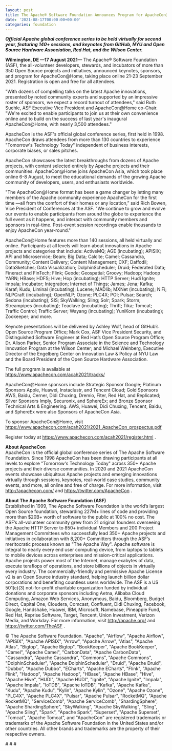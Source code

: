 ```yaml
---
layout: post
title: The Apache® Software Foundation Announces Program for ApacheCon@Home 2021
date: '2021-08-17T00:00:00+00:00'
categories: foundation
---
```

<p><b><i>Official Apache global conference series to be held virtually for second year, featuring 140+ sessions, and keynotes from GitHub, NYU and Open Source Hardware Association, Red Hat, and the Wilson Center.</i></b></p><p><b>Wilmington, DE —17 August 2021—</b> The Apache® Software Foundation (ASF), the all-volunteer developers, stewards, and incubators of more than 350 Open Source projects and initiatives, announced keynotes, sponsors, and program for ApacheCon@Home, taking place online 21-23 September 2021. Registration is open and free for all attendees.</p><p>"With dozens of compelling talks on the latest Apache innovations, presented by noted community experts and supported by an impressive roster of sponsors, we expect a record turnout of attendees," said Ruth Suehle, ASF Executive Vice President and ApacheCon@Home co-Chair. "We're excited to enable participants to join us at their own convenience online and to build on the success of last year's inaugural ApacheCon@Home, with nearly 3,500 attendees."</p><p>ApacheCon is the ASF's official global conference series, first held in 1998. ApacheCon draws attendees from more than 130 countries to experience "Tomorrow's Technology Today" independent of business interests, corporate biases, or sales pitches.</p><p>ApacheCon showcases the latest breakthroughs from dozens of Apache projects, with content selected entirely by Apache projects and their communities. ApacheCon@Home joins ApacheCon Asia, which took place online 6-8 August, to meet the educational demands of the growing Apache community of developers, users, and enthusiasts worldwide.</p><p>"The ApacheCon@Home format has been a game changer by letting many members of the Apache community experience ApacheCon for the first time —all from the comfort of their homes or any location,” said Rich Bowen, Vice President of Conferences at the ASF. "We continue to grow and evolve our events to enable participants from around the globe to experience the full event as it happens, and interact with community members and sponsors in real-time. Post-event session recordings enable thousands to enjoy ApacheCon year-round."</p><p>ApacheCon@Home features more than 140 sessions, all held virtually and online. Participants at all levels will learn about innovations in Apache projects and categories that include: ActiveMQ; AGE (incubating); APISIX; API and Microservice; Beam; Big Data; Calcite; Camel; Cassandra, Community; Content Delivery; Content Management; CXF; Daffodil; DataSketches; Data Visualization; DolphinScheduler; Druid; Federated Data; Fineract and FinTech; Flink; Geode; Geospatial; Groovy; Hadoop; Hadoop YARN; HBase; HDFS; Hive; Hop (incubating); HTTP Server; Hudi Ignite; Impala; Incubator; Integration; Internet of Things; James; Jena; Kafka; Karaf; Kudu; Liminal (incubating); Lucene; MADlib; MXNet (incubating); NiFi; NLPCraft (incubating); OpenNLP; Ozone; PLC4X; POI; Pulsar; Search; Sedona (incubating); SIS; SkyWalking; Sling; Solr; Spark; Storm; Streampipes (incubating); Teaclave (incubating); Thrift; Tika; Tomcat; Traffic Control; Traffic Server; Wayang (incubating); YuniKorn (incubating); Zookeeper; and more.</p><p>Keynote presentations will be delivered by Ashley Wolf, head of GitHub’s Open Source Program Office; Mark Cox, ASF Vice President Security, and Distinguished Software Engineer at Red Hat’s Open Source Program Office; Dr. Alison Parker, Senior Program Associate in the Science and Technology Innovation Program at the Wilson Center; and Michael Weinberg, Executive Director of the Engelberg Center on Innovation Law &amp; Policy at NYU Law and the Board President of the Open Source Hardware Association.</p><p>The full program is available at <a href="https://www.apachecon.com/acah2021/tracks/" target="_blank">https://www.apachecon.com/acah2021/tracks/</a></p><p>ApacheCon@Home sponsors include Strategic Sponsor Google; Platinum Sponsors Apple, Huawei, Instaclustr, and Tencent Cloud; Gold Sponsors AWS, Baidu, Cerner, Didi Chuxing, Dremio, Fiter, Red Hat, and Replicated; Silver Sponsors Imply, Securonix, and SphereEx; and Bronze Sponsor Technical Arts &amp; Engineering. AWS, Huawei, Didi Chuxing, Tencent, Baidu, and SphereEx were also Sponsors of ApacheCon Asia.</p><p>To sponsor ApacheCon@Home, visit <a href="https://www.apachecon.com/acah2021/2021_ApacheCon_prospectus.pdf" target="_blank">https://www.apachecon.com/acah2021/2021_ApacheCon_prospectus.pdf</a></p><p>Register today at <a href="https://www.apachecon.com/acah2021/register.html" target="_blank">https://www.apachecon.com/acah2021/register.html</a> .</p><p><b>About ApacheCon<br></b>ApacheCon is the official global conference series of The Apache Software Foundation. Since 1998 ApacheCon has been drawing participants at all levels to explore "Tomorrow's Technology Today" across 350+ Apache projects and their diverse communities. In 2020 and 2021 ApacheCon events showcase ubiquitous Apache projects and emerging innovations virtually through sessions, keynotes, real-world case studies, community events, and more, all online and free of charge. For more information, visit <a href="http://apachecon.com/" target="_blank" style="background-color: rgb(255, 255, 255);">http://apachecon.com/</a> and <a href="https://twitter.com/ApacheCon" target="_blank" style="background-color: rgb(255, 255, 255);">https://twitter.com/ApacheCon</a> .</p><p><b>About The Apache Software Foundation (ASF)<br></b>Established in 1999, The Apache Software Foundation is the world’s largest Open Source foundation, stewarding 227M+ lines of code and providing more than $20B+ worth of software to the public at 100% no cost. The ASF’s all-volunteer community grew from 21 original founders overseeing the Apache HTTP Server to 850+ individual Members and 200 Project Management Committees who successfully lead 350+ Apache projects and initiatives in collaboration with 8,200+ Committers through the ASF’s meritocratic process known as "The Apache Way". Apache software is integral to nearly every end user computing device, from laptops to tablets to mobile devices across enterprises and mission-critical applications. Apache projects power most of the Internet, manage exabytes of data, execute teraflops of operations, and store billions of objects in virtually every industry. The commercially-friendly and permissive Apache License v2 is an Open Source industry standard, helping launch billion dollar corporations and benefiting countless users worldwide. The ASF is a US 501(c)(3) not-for-profit charitable organization funded by individual donations and corporate sponsors including Aetna, Alibaba Cloud Computing, Amazon Web Services, Anonymous, Baidu, Bloomberg, Budget Direct, Capital One, Cloudera, Comcast, Confluent, Didi Chuxing, Facebook, Google, Handshake, Huawei, IBM, Microsoft, Namebase, Pineapple Fund, Red Hat, Reprise Software, Target, Tencent, Union Investment, Verizon Media, and Workday. For more information, visit <a href="http://apache.org/" target="_blank" style="background-color: rgb(255, 255, 255);">http://apache.org/</a> and <a href="https://twitter.com/TheASF" target="_blank" style="background-color: rgb(255, 255, 255);">https://twitter.com/TheASF</a> .</p><p>© The Apache Software Foundation. "Apache", "Airflow", "Apache Airflow", "APISIX", "Apache APISIX", "Arrow", "Apache Arrow", "Atlas", "Apache Atlas", "Bigtop", "Apache Bigtop", "BookKeeper", "Apache BookKeeper", "Camel", "Apache Camel", "CarbonData", "Apache CarbonData", "Cassandra", "Apache Cassandra", "Commons", "Apache Commons", "DolphinScheduler", "Apache DolphinScheduler", "Druid", "Apache Druid", "Dubbo", "Apache Dubbo", "ECharts", "Apache ECharts", "Flink", "Apache Flink", "Hadoop", "Apache Hadoop", "HBase", "Apache HBase", "Hive", "Apache Hive", "HUDI", "Apache HUDI", "Ignite", "Apache Ignite", "Impala", "Apache Impala", "IoTDB", "Apache IoTDB", "Kafka", "Apache Kafka", "Kudu", "Apache Kudu", "Kylin", "Apache Kylin", "Ozone", "Apache Ozone", "PLC4X", "Apache PLC4X", "Pulsar", "Apache Pulsar", "RocketMQ", "Apache RocketMQ", "ServiceComb", "Apache ServiceComb", "ShardingSphere", "Apache ShardingSphere", "SkyWalking", "Apache SkyWalking", "Sling", "Apache Sling", "Spark", "Apache Spark", "Superset", "Apache Superset", "Tomcat", "Apache Tomcat", and "ApacheCon" are registered trademarks or trademarks of the Apache Software Foundation in the United States and/or other countries. All other brands and trademarks are the property of their respective owners.</p><p># # #</p>
